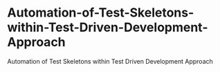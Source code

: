 # Automation-of-Test-Skeletons-within-Test-Driven-Development-Approach
Automation of Test Skeletons within Test Driven Development Approach
